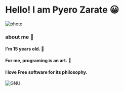 # Hello! I am Pyero Zarate 😀

![photo](https://gnuevangelist.github.io/Pyero-s-blog/foto.png)

### about me 🙇
#### I'm 15 years old. 🙍
#### For me, programing is an art. 🎨
#### I love Free software for its philosophy. 
![GNU](https://static.fsf.org/nosvn/logos/campaigns_gnu.small.png)
